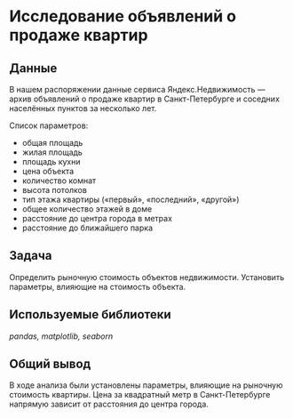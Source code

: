 # Исследование объявлений о продаже квартир

## Данные
В нашем распоряжении данные сервиса Яндекс.Недвижимость — архив объявлений о продаже квартир в Санкт-Петербурге и соседних населённых пунктов за несколько лет. 

Список параметров:  
- общая площадь  
- жилая площадь  
- площадь кухни  
- цена объекта  
- количество комнат  
- высота потолков  
- тип этажа квартиры («первый», «последний», «другой»)  
- общее количество этажей в доме  
- расстояние до центра города в метрах  
- расстояние до ближайшего парка  

## Задача
Определить рыночную стоимость объектов недвижимости. Установить параметры, влияющие на стоимость объекта. 

## Используемые библиотеки
*pandas, matplotlib, seaborn*

##  Общий вывод
В ходе анализа были установлены параметры, влияющие на рыночную стоимость квартиры. Цена за квадратный метр в Санкт-Петербурге напрямую зависит от расстояния до центра города.

